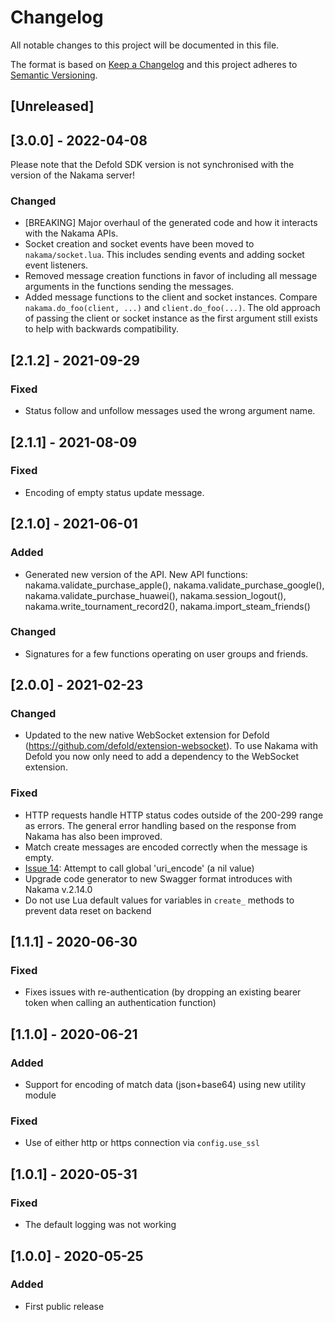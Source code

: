 # Changelog

All notable changes to this project will be documented in this file.

The format is based on [Keep a Changelog](http://keepachangelog.com/en/1.0.0/)
and this project adheres to [Semantic Versioning](http://semver.org/spec/v2.0.0.html).

## [Unreleased]


## [3.0.0] - 2022-04-08
Please note that the Defold SDK version is not synchronised with the version of the Nakama server!

### Changed
- [BREAKING] Major overhaul of the generated code and how it interacts with the Nakama APIs.
- Socket creation and socket events have been moved to `nakama/socket.lua`. This includes sending events and adding socket event listeners.
- Removed message creation functions in favor of including all message arguments in the functions sending the messages.
- Added message functions to the client and socket instances. Compare `nakama.do_foo(client, ...)` and `client.do_foo(...)`. The old approach of passing the client or socket instance as the first argument still exists to help with backwards compatibility.


## [2.1.2] - 2021-09-29
### Fixed
- Status follow and unfollow messages used the wrong argument name.


## [2.1.1] - 2021-08-09
### Fixed
- Encoding of empty status update message.


## [2.1.0] - 2021-06-01
### Added
- Generated new version of the API. New API functions: nakama.validate_purchase_apple(), nakama.validate_purchase_google(), nakama.validate_purchase_huawei(), nakama.session_logout(), nakama.write_tournament_record2(), nakama.import_steam_friends()

### Changed
- Signatures for a few functions operating on user groups and friends.


## [2.0.0] - 2021-02-23
### Changed
- Updated to the new native WebSocket extension for Defold (https://github.com/defold/extension-websocket). To use Nakama with Defold you now only need to add a dependency to the WebSocket extension.

### Fixed
- HTTP requests handle HTTP status codes outside of the 200-299 range as errors. The general error handling based on the response from Nakama has also been improved.
- Match create messages are encoded correctly when the message is empty.
- [Issue 14](https://github.com/heroiclabs/nakama-defold/issues/14): Attempt to call global 'uri_encode' (a nil value)
- Upgrade code generator to new Swagger format introduces with Nakama v.2.14.0
- Do not use Lua default values for variables in `create_` methods to prevent data reset on backend


## [1.1.1] - 2020-06-30
### Fixed
- Fixes issues with re-authentication (by dropping an existing bearer token when calling an authentication function)


## [1.1.0] - 2020-06-21
### Added
- Support for encoding of match data (json+base64) using new utility module

### Fixed
- Use of either http or https connection via `config.use_ssl`


## [1.0.1] - 2020-05-31
### Fixed
- The default logging was not working


## [1.0.0] - 2020-05-25
### Added
- First public release
